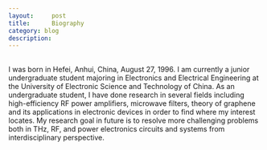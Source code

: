 ```yaml
---
layout:     post
title:      Biography
category: blog
description: 
---
```

<br>
I was born in Hefei, Anhui, China, August 27, 1996. I am currently a junior undergraduate student majoring in Electronics and Electrical Engineering at the University of Electronic Science and Technology of China. As an undergraduate student, I have done research in several fields including high-efficiency RF power amplifiers, microwave filters, theory of graphene and its applications in electronic devices in order to find where my interest locates. My research goal in future is to resolve more challenging problems both in THz, RF, and power electronics circuits and systems from interdisciplinary perspective.

